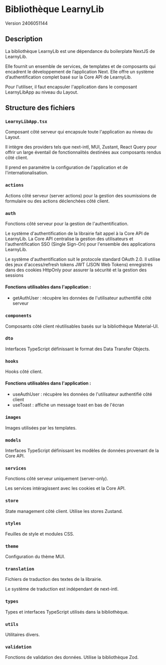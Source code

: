 # Bibliothèque LearnyLib

Version 2406051144

## Description

La bibliothèque LearnyLib est une dépendance du boilerplate NextJS de LearnyLib.

Elle fournit un ensemble de services, de templates et de composants qui encadrent le développement de l’application Next. Elle offre un système d’authentification complet basé sur la Core API de LearnyLib.

Pour l'utiliser, il faut encapsuler l'application dans le composant LearnyLibApp au niveau du Layout.

## Structure des fichiers

### `LearnyLibApp.tsx`

Composant côté serveur qui encapsule toute l'application au niveau du Layout.

Il intègre des providers tels que next-intl, MUI, Zustant, React Query pour offrir un large éventail de fonctionnalités destinées aux composants rendus côté client.

Il prend en paramètre la configuration de l'application et de l'internationalisation.

### `actions`

Actions côté serveur (server actions) pour la gestion des soumissions de formulaire ou des actions déclenchées côté client.

### `auth`

Fonctions côté serveur pour la gestion de l'authentification.

Le système d'authentification de la librairie fait appel à la Core API de LearnyLib. La Core API centralise la gestion des utilisateurs et l'authentification SSO (Single Sign-On) pour l'ensemble des applications LearnyLib.

Le système d'authentification suit le protocole standard OAuth 2.0. Il utilise des jeux d'access/refresh tokens JWT (JSON Web Tokens) enregistrés dans des cookies HttpOnly pour assurer la sécurité et la gestion des sessions

#### Fonctions utilisables dans l'application :

- getAuthUser : récupère les données de l'utilisateur authentifié côté serveur

### `components`

Composants côté client réutilisables basés sur la bibliothèque Material-UI.

### `dto`

Interfaces TypeScript définissant le format des Data Transfer Objects.

### `hooks`

Hooks côté client.

#### Fonctions utilisables dans l'application :

- useAuthUser : récupère les données de l'utilisateur authentifié côté client
- useToast : affiche un message toast en bas de l'écran

### `images`

Images utilisées par les templates.

### `models`

Interfaces TypeScript définissant les modèles de données provenant de la Core API.

### `services`

Fonctions côté serveur uniquement (server-only).

Les services intéragissent avec les cookies et la Core API.

### `store`

State management côté client. Utilise les stores Zustand.

### `styles`

Feuilles de style et modules CSS.

### `theme`

Configuration du thème MUI.

### `translation`

Fichiers de traduction des textes de la librairie.

Le système de traduction est indépendant de next-intl.

### `types`

Types et interfaces TypeScript utilisés dans la bibliothèque.

### `utils`

Utilitaires divers.

### `validation`

Fonctions de validation des données. Utilise la bibliothèque Zod.
